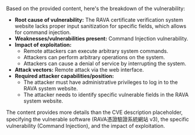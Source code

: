 Based on the provided content, here's the breakdown of the vulnerability:

*   **Root cause of vulnerability:** The RAVA certificate verification system website lacks proper input sanitization for specific fields, which allows for command injection.
*   **Weaknesses/vulnerabilities present:** Command Injection vulnerability.
*   **Impact of exploitation:**
    *   Remote attackers can execute arbitrary system commands.
    *   Attackers can perform arbitrary operations on the system.
    *   Attackers can cause a denial of service by interrupting the system.
*   **Attack vectors:** Remote attack via the web interface.
*   **Required attacker capabilities/position:**
    *   The attacker must have administrative privileges to log in to the RAVA system website.
    *   The attacker needs to identify specific vulnerable fields in the RAVA system website.

The content provides more details than the CVE description placeholder, specifying the vulnerable software (RAVA憑證驗證系統網站 v3), the specific vulnerability (Command Injection), and the impact of exploitation.